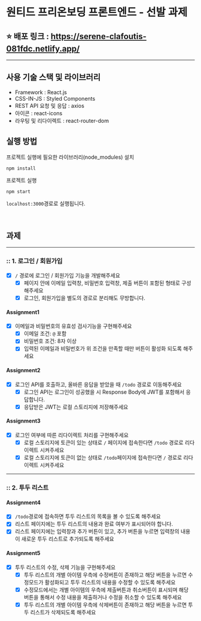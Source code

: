 # 원티드 프리온보딩 프론트엔드 - 선발 과제

## ⭐️ 배포 링크 :  https://serene-clafoutis-081fdc.netlify.app/
---

## 사용 기술 스택 및 라이브러리
- Framework : React.js
- CSS-IN-JS : Styled Components
- REST API 요청 및 응답 : axios
- 아이콘 : react-icons
- 라우팅 및 리다이렉트 : react-router-dom

## 실행 방법

프로젝트 실행에 필요한 라이브러리(node_modules) 설치
```
npm install
```

프로젝트 실행
```
npm start
```

`localhost:3000`경로로 실행됩니다.

<br/>

## 과제

---

### :: 1. 로그인 / 회원가입

- [X] `/` 경로에 로그인 / 회원가입 기능을 개발해주세요
  - [X] 페이지 안에 이메일 입력창, 비밀번호 입력창, 제출 버튼이 포함된 형태로 구성해주세요
  - [X] 로그인, 회원가입을 별도의 경로로 분리해도 무방합니다.

#### Assignment1

- [X] 이메일과 비밀번호의 유효성 검사기능을 구현해주세요
  - [X] 이메일 조건: `@` 포함
  - [X] 비밀번호 조건: 8자 이상
  - [X] 입력된 이메일과 비밀번호가 위 조건을 만족할 때만 버튼이 활성화 되도록 해주세요

#### Assignment2

- [X] 로그인 API를 호출하고, 올바른 응답을 받았을 때 `/todo` 경로로 이동해주세요
  - [X] 로그인 API는 로그인이 성공했을 시 Response Body에 JWT를 포함해서 응답합니다.
  - [X] 응답받은 JWT는 로컬 스토리지에 저장해주세요

#### Assignment3

- [X] 로그인 여부에 따른 리다이렉트 처리를 구현해주세요
  - [X] 로컬 스토리지에 토큰이 있는 상태로 `/` 페이지에 접속한다면 `/todo` 경로로 리다이렉트 시켜주세요
  - [X] 로컬 스토리지에 토큰이 없는 상태로 `/todo`페이지에 접속한다면 `/` 경로로 리다이렉트 시켜주세요

---

### :: 2. 투두 리스트

#### Assignment4

- [X] `/todo`경로에 접속하면 투두 리스트의 목록을 볼 수 있도록 해주세요
- [X] 리스트 페이지에는 투두 리스트의 내용과 완료 여부가 표시되어야 합니다.
- [X] 리스트 페이지에는 입력창과 추가 버튼이 있고, 추가 버튼을 누르면 입력창의 내용이 새로운 투두 리스트로 추가되도록 해주세요

#### Assignment5

- [X] 투두 리스트의 수정, 삭제 기능을 구현해주세요
  - [X] 투두 리스트의 개별 아이템 우측에 수정버튼이 존재하고 해당 버튼을 누르면 수정모드가 활성화되고 투두 리스트의 내용을 수정할 수 있도록 해주세요
  - [X] 수정모드에서는 개별 아이템의 우측에 제출버튼과 취소버튼이 표시되며 해당 버튼을 통해서 수정 내용을 제출하거나 수정을 취소할 수 있도록 해주세요
  - [X] 투두 리스트의 개별 아이템 우측에 삭제버튼이 존재하고 해당 버튼을 누르면 투두 리스트가 삭제되도록 해주세요
